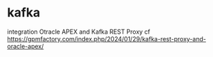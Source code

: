 # kafka
integration Otracle APEX and Kafka REST Proxy
cf https://gpmfactory.com/index.php/2024/01/29/kafka-rest-proxy-and-oracle-apex/
